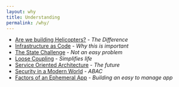 ```yaml
---
layout: why
title: Understanding
permalink: /why/
---
```


* [Are we building Helicopters?](/why/helicopters/) - _The Difference_
* [Infrastructure as Code](/why/iac/) - _Why this is important_
* [The State Challenge](/why/state/) - _Not an easy problem_
* [Loose Coupling](/why/loose-coupling/) - _Simplifies life_
* [Service Oriented Architecture](/why/soa/) - _The future_
* [Security in a Modern World](/why/abac/) - _ABAC_
* [Factors of an Ephemeral App](https://surfingthe.cloud/factors-of-an-ephemeral-app/) - _Building an easy to manage app_

